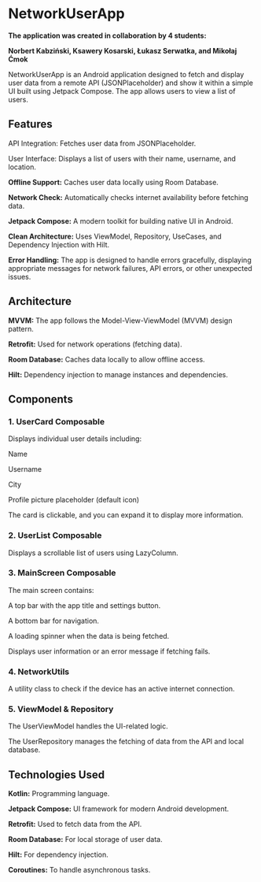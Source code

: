# NetworkUserApp


**The application was created in collaboration by 4 students:** 

**Norbert Kabziński, Ksawery Kosarski, Łukasz Serwatka, and Mikołaj Ćmok**

NetworkUserApp is an Android application designed to fetch and display user data from a remote API (JSONPlaceholder) and show it within a simple UI built using Jetpack Compose. The app allows users to view a list of users.
## Features
API Integration: Fetches user data from JSONPlaceholder.

User Interface: Displays a list of users with their name, username, and location.

**Offline Support:** Caches user data locally using Room Database.

**Network Check:** Automatically checks internet availability before fetching data.

**Jetpack Compose:** A modern toolkit for building native UI in Android.

**Clean Architecture:** Uses ViewModel, Repository, UseCases, and Dependency Injection with Hilt.

**Error Handling:** The app is designed to handle errors gracefully, displaying appropriate messages for network failures, API errors, or other unexpected issues.

## Architecture

**MVVM:** The app follows the Model-View-ViewModel (MVVM) design pattern.

**Retrofit:** Used for network operations (fetching data).

**Room Database:** Caches data locally to allow offline access.

**Hilt:** Dependency injection to manage instances and dependencies.

## Components

### 1. UserCard Composable

Displays individual user details including:

Name

Username

City

Profile picture placeholder (default icon)

The card is clickable, and you can expand it to display more information.


### 2. UserList Composable

Displays a scrollable list of users using LazyColumn.

### 3. MainScreen Composable

The main screen contains:

A top bar with the app title and settings button.

A bottom bar for navigation.

A loading spinner when the data is being fetched.

Displays user information or an error message if fetching fails.

### 4. NetworkUtils

A utility class to check if the device has an active internet connection.

### 5. ViewModel & Repository

The UserViewModel handles the UI-related logic.

The UserRepository manages the fetching of data from the API and local database.

## Technologies Used

**Kotlin:** Programming language.

**Jetpack Compose:** UI framework for modern Android development.

**Retrofit:** Used to fetch data from the API.

**Room Database:** For local storage of user data.

**Hilt:** For dependency injection.

**Coroutines:** To handle asynchronous tasks.
